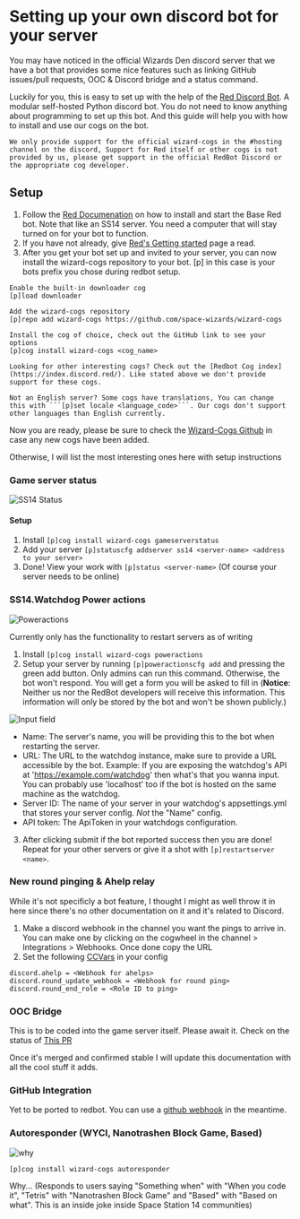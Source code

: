 # Setting up your own discord bot for your server

You may have noticed in the official Wizards Den discord server that we have a bot that provides some nice features such as linking GitHub issues/pull requests, OOC & Discord bridge and a status command. 

Luckily for you, this is easy to set up with the help of the [Red Discord Bot](https://github.com/Cog-Creators/Red-DiscordBot/tree/V3/develop). A modular self-hosted Python discord bot. You do not need to know anything about programming to set up this bot. And this guide will help you with how to install and use our cogs on the bot.

```admonish note
We only provide support for the official wizard-cogs in the #hosting channel on the discord, Support for Red itself or other cogs is not provided by us, please get support in the official RedBot Discord or the appropriate cog developer.
```

## Setup
1. Follow the [Red Documenation](https://docs.discord.red/en/stable/install_guides/index.html) on how to install and start the Base Red bot. Note that like an SS14 server. You need a computer that will stay turned on for your bot to function.
2. If you have not already, give [Red's Getting started](https://docs.discord.red/en/stable/getting_started.html#getting-started) page a read.
3. After you get your bot set up and invited to your server, you can now install the wizard-cogs repository to your bot. [p] in this case is your bots prefix you chose during redbot setup.
```
Enable the built-in downloader cog
[p]load downloader

Add the wizard-cogs repository
[p]repo add wizard-cogs https://github.com/space-wizards/wizard-cogs

Install the cog of choice, check out the GitHub link to see your options
[p]cog install wizard-cogs <cog_name>
```

```admonish note title="Psss"
Looking for other interesting cogs? Check out the [Redbot Cog index](https://index.discord.red/). Like stated above we don't provide support for these cogs.
```
```admonish note title="Psss Combo 2"
Not an English server? Some cogs have translations, You can change this with ```[p]set locale <language_code>```. Our cogs don't support other languages than English currently.
```
Now you are ready, please be sure to check the [Wizard-Cogs Github](https://github.com/space-wizards/wizard-cogs) in case any new cogs have been added.


Otherwise, I will list the most interesting ones here with setup instructions

### Game server status
![SS14 Status](../assets/images/discord/SS14-game-status-example.png)

#### Setup
1. Install ```[p]cog install wizard-cogs gameserverstatus```
2. Add your server ```[p]statuscfg addserver ss14 <server-name> <address to your server>```
3. Done! View your work with ```[p]status <server-name>``` (Of course your server needs to be online)

### SS14.Watchdog Power actions
![Poweractions](../assets/images/discord/poweractions-example.png)

Currently only has the functionality to restart servers as of writing
1. Install ```[p]cog install wizard-cogs poweractions```
2. Setup your server by running ```[p]poweractionscfg add``` and pressing the green add button. Only admins can run this command. Otherwise, the bot won't respond.
You will get a form you will be asked to fill in (**Notice**: Neither us nor the RedBot developers will receive this information. This information will only be stored by the bot and won't be shown publicly.)

![Input field](../assets/images/discord/redbot-poweactions-form.png)

- Name: The server's name, you will be providing this to the bot when restarting the server.
- URL: The URL to the watchdog instance, make sure to provide a URL accessible by the bot. Example: If you are exposing the watchdog's API at 'https://example.com/watchdog' then what's that you wanna input. You can probably use 'localhost' too if the bot is hosted on the same machine as the watchdog.
- Server ID: The name of your server in your watchdog's appsettings.yml that stores your server config. *Not* the "Name" config.
- API token: The ApiToken in your watchdogs configuration.
3. After clicking submit if the bot reported success then you are done! Repeat for your other servers or give it a shot with ```[p]restartserver <name>```.

### New round pinging & Ahelp relay
While it's not specificly a bot feature, I thought I might as well throw it in here since there's no other documentation on it and it's related to Discord.
1. Make a discord webhook in the channel you want the pings to arrive in. You can make one by clicking on the cogwheel in the channel > Integrations > Webhooks. Once done copy the URL
2. Set the following [CCVars](https://docs.spacestation14.com/en/general-development/tips/config-file-reference.html) in your config
```
discord.ahelp = <Webhook for ahelps>
discord.round_update_webhook = <Webhook for round ping>
discord.round_end_role = <Role ID to ping>
```

### OOC Bridge
This is to be coded into the game server itself. Please await it.
Check on the status of [This PR](https://github.com/space-wizards/space-station-14/pull/23458)

Once it's merged and confirmed stable I will update this documentation with all the cool stuff it adds.

### GitHub Integration
Yet to be ported to redbot. You can use a [github webhook](https://gist.github.com/jagrosh/5b1761213e33fc5b54ec7f6379034a22) in the meantime.

### Autoresponder (WYCI, Nanotrashen Block Game, Based)
![why](../assets/images/discord/autoresponder-example.png)

```[p]cog install wizard-cogs autoresponder```

Why... (Responds to users saying "Something when" with "When you code it", "Tetris" with "Nanotrashen Block Game" and "Based" with "Based on what". This is an inside joke inside Space Station 14 communities)